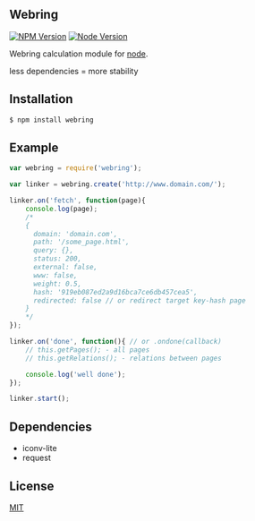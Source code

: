 ## Webring
[![NPM Version][npm-image]][npm-url]
[![Node Version][node-version-image]][node-url]

Webring calculation module for [node](http://nodejs.org).

less dependencies = more stability

## Installation

```bash
$ npm install webring
```

## Example
```js
var webring = require('webring');

var linker = webring.create('http://www.domain.com/');

linker.on('fetch', function(page){
    console.log(page);
    /*
    { 
      domain: 'domain.com',
      path: '/some_page.html',
      query: {},
      status: 200,
      external: false,
      www: false,
      weight: 0.5,
      hash: '919eb087ed2a9d16bca7ce6db457cea5',
      redirected: false // or redirect target key-hash page
    }
    */
});

linker.on('done', function(){ // or .ondone(callback)
    // this.getPages(); - all pages
    // this.getRelations(); - relations between pages

    console.log('well done');
});

linker.start();
```

## Dependencies
* iconv-lite
* request

## License

[MIT](LICENSE)

[npm-image]: https://img.shields.io/npm/v/webring.svg
[npm-url]: https://npmjs.org/package/webring
[node-url]: https://nodejs.org/
[node-version-image]: https://img.shields.io/node/v/webring.svg